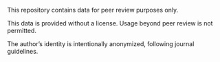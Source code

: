 This repository contains data for peer review purposes only.

This data is provided without a license. Usage beyond peer review is not permitted.

The author’s identity is intentionally anonymized, following journal guidelines.
